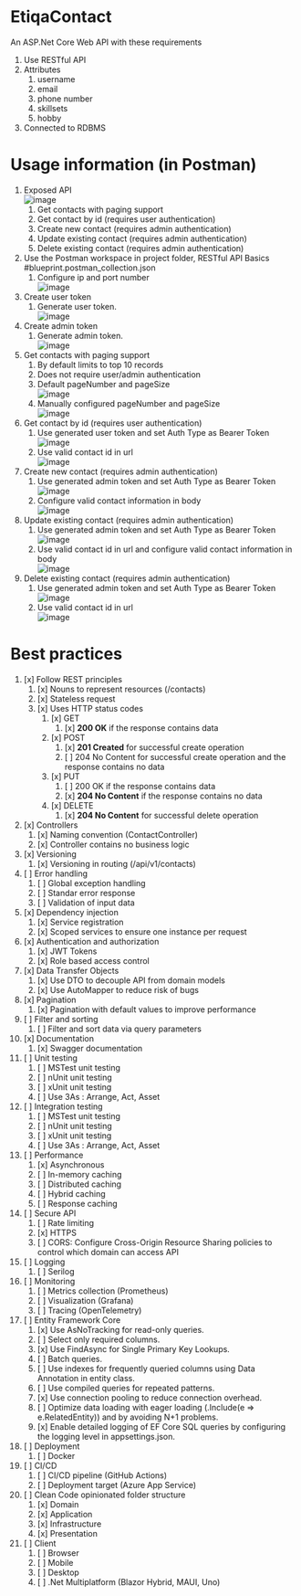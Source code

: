 # EtiqaContact

An ASP.Net Core Web API with these requirements
1. Use RESTful API
1. Attributes
   1. username
   1. email
   1. phone number
   1. skillsets
   1. hobby
1. Connected to RDBMS

# Usage information (in Postman)

1. Exposed API <br>![image](https://github.com/user-attachments/assets/c982fd52-1b44-456f-b792-84140e07da85)<br>
   1. Get contacts with paging support
   1. Get contact by id (requires user authentication)
   1. Create new contact (requires admin authentication)
   1. Update existing contact (requires admin authentication)
   1. Delete existing contact (requires admin authentication)
1. Use the Postman workspace in project folder, RESTful API Basics #blueprint.postman_collection.json
   1. Configure ip and port number <br>![image](https://github.com/user-attachments/assets/88bd7ae3-fa86-4f95-bc7d-73f21e40de35)<br>
1. Create user token
   1. Generate user token. <br>![image](https://github.com/user-attachments/assets/91200f5d-d1e4-404d-accb-daaee6992156)<br>   
1. Create admin token
   1. Generate admin token. <br>![image](https://github.com/user-attachments/assets/31c4f0e2-5ccf-44b6-b0c9-cacdfb7ba80d)<br>   
1. Get contacts with paging support
   1. By default limits to top 10 records
   1. Does not require user/admin authentication
   1. Default pageNumber and pageSize <br>![image](https://github.com/user-attachments/assets/c54db901-a501-4b07-8d89-c4a1624d5622)<br>
   1. Manually configured pageNumber and pageSize <br>![image](https://github.com/user-attachments/assets/e444a9bc-a31f-4fdf-bdda-e2ee8508fd93)<br>  
1. Get contact by id (requires user authentication)
   1. Use generated user token and set Auth Type as Bearer Token <br>![image](https://github.com/user-attachments/assets/c1d9ae4d-88f2-4e7b-86cf-b5122d5b7ba3)<br>
   1. Use valid contact id in url <br>![image](https://github.com/user-attachments/assets/0d9ba223-ec57-4d23-8e73-e07d16919309)<br>  
1. Create new contact (requires admin authentication)
   1. Use generated admin token and set Auth Type as Bearer Token <br>![image](https://github.com/user-attachments/assets/c1d9ae4d-88f2-4e7b-86cf-b5122d5b7ba3)<br>
   1. Configure valid contact information in body <br>![image](https://github.com/user-attachments/assets/9c035e83-bf9a-4e4a-81d1-f2e019d95e1a)<br>   
1. Update existing contact (requires admin authentication)
   1. Use generated admin token and set Auth Type as Bearer Token <br>![image](https://github.com/user-attachments/assets/c1d9ae4d-88f2-4e7b-86cf-b5122d5b7ba3)<br>
   1. Use valid contact id in url and configure valid contact information in body <br>![image](https://github.com/user-attachments/assets/c5cc34d1-1e8e-4bf8-b01b-2199754d5b7b)<br>
1. Delete existing contact (requires admin authentication)
   1. Use generated admin token and set Auth Type as Bearer Token <br>![image](https://github.com/user-attachments/assets/c1d9ae4d-88f2-4e7b-86cf-b5122d5b7ba3)<br>
   1. Use valid contact id in url <br>![image](https://github.com/user-attachments/assets/aae4ba57-e47e-4f4b-aae0-ef13f5a15808)<br>

# Best practices

1. [x] Follow REST principles
   1. [x] Nouns to represent resources (/contacts)
   1. [x] Stateless request
   1. [x] Uses HTTP status codes
      1. [x] GET
         1. [x] **200 OK** if the response contains data
      1. [x] POST
         1. [x] **201 Created** for successful create operation
         1. [ ] 204 No Content for successful create operation and the response contains no data
      1. [x] PUT
         1. [ ] 200 OK if the response contains data
         1. [x] **204 No Content** if the response contains no data
      1. [x] DELETE
         1. [x] **204 No Content** for successful delete operation
1. [x] Controllers
   1. [x] Naming convention (ContactController)
   1. [x] Controller contains no business logic
1. [x] Versioning
   1. [x] Versioning in routing (/api/v1/contacts)
1. [ ] Error handling
   1. [ ] Global exception handling
   1. [ ] Standar error response
   1. [ ] Validation of input data
1. [x] Dependency injection
   1. [x] Service registration
   1. [x] Scoped services to ensure one instance per request
1. [x] Authentication and authorization
   1. [x] JWT Tokens
   1. [x] Role based access control
1. [x] Data Transfer Objects
   1. [x] Use DTO to decouple API from domain models
   1. [x] Use AutoMapper to reduce risk of bugs 
1. [x] Pagination
   1. [x] Pagination with default values to improve performance
1. [ ] Filter and sorting
   1. [ ] Filter and sort data via query parameters 
1. [x] Documentation
   1. [x] Swagger documentation
1. [ ] Unit testing
   1. [ ] MSTest unit testing
   2. [ ] nUnit unit testing
   3. [ ] xUnit unit testing
   4. [ ] Use 3As : Arrange, Act, Asset
1. [ ] Integration testing
   1. [ ] MSTest unit testing
   2. [ ] nUnit unit testing
   3. [ ] xUnit unit testing
   4. [ ] Use 3As : Arrange, Act, Asset
1. [ ] Performance
   1. [x] Asynchronous
   2. [ ] In-memory caching
   3. [ ] Distributed caching
   4. [ ] Hybrid caching
   5. [ ] Response caching
1. [ ] Secure API
   1. [ ] Rate limiting
   2. [x] HTTPS
   3. [ ] CORS: Configure Cross-Origin Resource Sharing policies to control which domain can access API
1. [ ] Logging
    1. [ ] Serilog
1. [ ] Monitoring
    1. [ ] Metrics collection (Prometheus)
    2. [ ] Visualization (Grafana)
    3. [ ] Tracing (OpenTelemetry)
1. [ ] Entity Framework Core
    1. [x] Use AsNoTracking for read-only queries.
    1. [ ] Select only required columns.
    2. [x] Use FindAsync for Single Primary Key Lookups.
    3. [ ] Batch queries.
    1. [ ] Use indexes for frequently queried columns using Data Annotation in entity class.
    1. [ ] Use compiled queries for repeated patterns.
    1. [x] Use connection pooling to reduce connection overhead.
    1. [ ] Optimize data loading with eager loading (.Include(e => e.RelatedEntity)) and by avoiding N+1 problems.
    1. [x] Enable detailed logging of EF Core SQL queries by configuring the logging level in appsettings.json.
1. [ ] Deployment
    1. [ ] Docker
1. [ ] CI/CD
    1. [ ] CI/CD pipeline (GitHub Actions)
    2. [ ] Deployment target (Azure App Service) 
1. [ ] Clean Code opinionated folder structure
    1. [x] Domain
    2. [x] Application
    3. [x] Infrastructure
    4. [x] Presentation
37. [ ] Client
    1. [ ] Browser
    2. [ ] Mobile
    3. [ ] Desktop
    4. [ ] .Net Multiplatform (Blazor Hybrid, MAUI, Uno)
